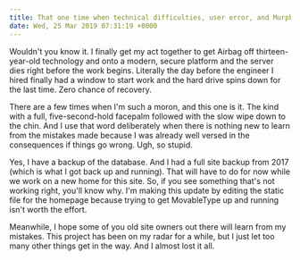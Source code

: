 ```yaml
---
title: That one time when technical difficulties, user error, and Murphy's Law walk into a bar.
date: Wed, 25 Mar 2019 07:31:19 +0000
---
```


Wouldn't you know it. I finally get my act together to get Airbag off thirteen-year-old technology and onto a modern, secure platform and the server dies right before the work begins. Literally the day before the engineer I hired finally had a window to start work and the hard drive spins down for the last time. Zero chance of recovery.

There are a few times when I'm such a moron, and this one is it. The kind with a full, five-second-hold facepalm followed with the slow wipe down to the chin. And I use that word deliberately when there is nothing new to learn from the mistakes made because I was already well versed in the consequences if things go wrong. Ugh, so stupid.

Yes, I have a backup of the database. And I had a full site backup from 2017 (which is what I got back up and running). That will have to do for now while we work on a new home for this site. So, if you see something that's not working right, you'll know why. I'm making this update by editing the static file for the homepage because trying to get MovableType up and running isn't worth the effort.

Meanwhile, I hope some of you old site owners out there will learn from my mistakes. This project has been on my radar for a while, but I just let too many other things get in the way. And I almost lost it all.